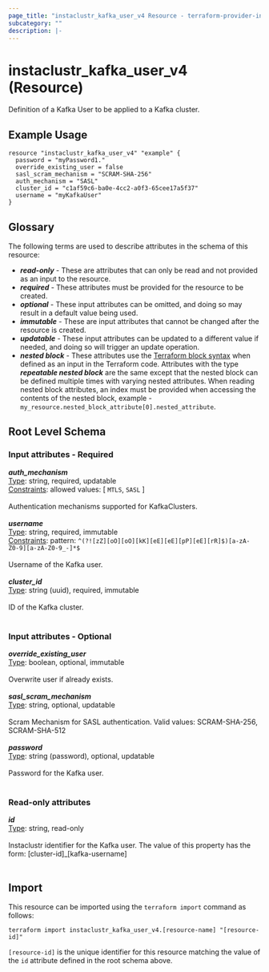 ```yaml
---
page_title: "instaclustr_kafka_user_v4 Resource - terraform-provider-instaclustr"
subcategory: ""
description: |-
---
```


# instaclustr_kafka_user_v4 (Resource)
Definition of a Kafka User to be applied to a Kafka cluster.
## Example Usage
```
resource "instaclustr_kafka_user_v4" "example" {
  password = "myPassword1."
  override_existing_user = false
  sasl_scram_mechanism = "SCRAM-SHA-256"
  auth_mechanism = "SASL"
  cluster_id = "c1af59c6-ba0e-4cc2-a0f3-65cee17a5f37"
  username = "myKafkaUser"
}
```
## Glossary
The following terms are used to describe attributes in the schema of this resource:
- **_read-only_** - These are attributes that can only be read and not provided as an input to the resource.
- **_required_** - These attributes must be provided for the resource to be created.
- **_optional_** - These input attributes can be omitted, and doing so may result in a default value being used.
- **_immutable_** - These are input attributes that cannot be changed after the resource is created.
- **_updatable_** - These input attributes can be updated to a different value if needed, and doing so will trigger an update operation.
- **_nested block_** - These attributes use the [Terraform block syntax](https://www.terraform.io/language/attr-as-blocks) when defined as an input in the Terraform code. Attributes with the type **_repeatable nested block_** are the same except that the nested block can be defined multiple times with varying nested attributes. When reading nested block attributes, an index must be provided when accessing the contents of the nested block, example - `my_resource.nested_block_attribute[0].nested_attribute`.
## Root Level Schema
### Input attributes - Required
*___auth_mechanism___*<br>
<ins>Type</ins>: string, required, updatable<br>
<ins>Constraints</ins>: allowed values: [ `MTLS`, `SASL` ]<br><br>Authentication mechanisms supported for KafkaClusters.<br><br>
*___username___*<br>
<ins>Type</ins>: string, required, immutable<br>
<ins>Constraints</ins>: pattern: `^(?![zZ][oO][oO][kK][eE][eE][pP][eE][rR]$)[a-zA-Z0-9][a-zA-Z0-9_-]*$`<br><br>Username of the Kafka user.<br><br>
*___cluster_id___*<br>
<ins>Type</ins>: string (uuid), required, immutable<br>
<br>ID of the Kafka cluster.<br><br>
### Input attributes - Optional
*___override_existing_user___*<br>
<ins>Type</ins>: boolean, optional, immutable<br>
<br>Overwrite user if already exists.<br><br>
*___sasl_scram_mechanism___*<br>
<ins>Type</ins>: string, optional, updatable<br>
<br>Scram Mechanism for SASL authentication. Valid values: SCRAM-SHA-256, SCRAM-SHA-512<br><br>
*___password___*<br>
<ins>Type</ins>: string (password), optional, updatable<br>
<br>Password for the Kafka user.<br><br>
### Read-only attributes
*___id___*<br>
<ins>Type</ins>: string, read-only<br>
<br>Instaclustr identifier for the Kafka user. The value of this property has the form: [cluster-id]_[kafka-username]<br><br>
## Import
This resource can be imported using the `terraform import` command as follows:
```
terraform import instaclustr_kafka_user_v4.[resource-name] "[resource-id]"
```
`[resource-id]` is the unique identifier for this resource matching the value of the `id` attribute defined in the root schema above.

